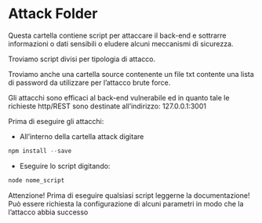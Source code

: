 # Attack Folder

Questa cartella contiene script per attaccare il back-end e sottrarre informazioni o dati sensibili o eludere alcuni meccanismi di sicurezza.

Troviamo script divisi per tipologia di attacco.

Troviamo anche una cartella source contenente un file txt contente una lista di password da utilizzare per l’attacco brute force.

Gli attacchi sono efficaci al back-end vulnerabile ed in quanto tale le richieste http/REST sono destinate all’indirizzo: 127.0.0.1:3001

Prima di eseguire gli attacchi:

- All’interno della cartella attack digitare

```jsx
npm install --save
```

- Eseguire lo script digitando:

```jsx
node nome_script
```

Attenzione! Prima di eseguire qualsiasi script leggerne la documentazione! Può essere richiesta la configurazione di alcuni parametri in modo che la l’attacco abbia successo
